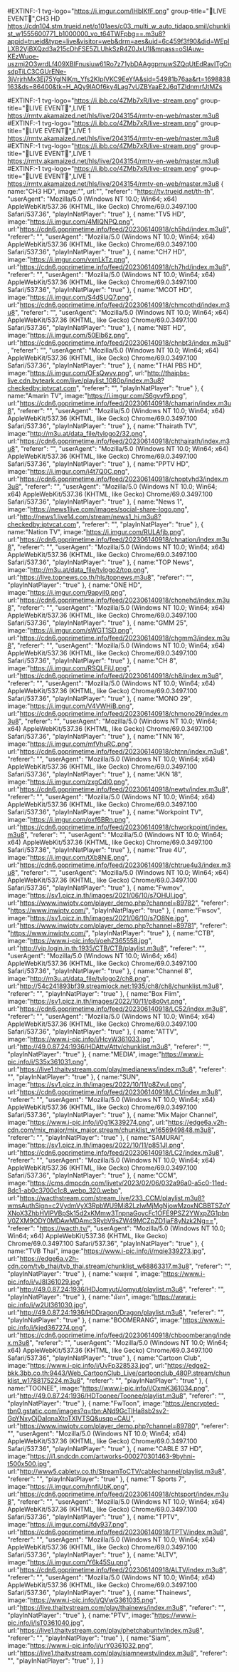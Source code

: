 #EXTINF:-1 tvg-logo="https://i.imgur.com/lHbIKfF.png" group-title="🚩LIVE EVENT🚩",CH3 HD 
https://cdn104.stm.trueid.net/p101aes/c03_multi_w_auto_tidapp.smil/chunklist_w1555600771_b1000000_vo_t64TWFpbg==.m3u8?appid=trueid&type=live&visitor=web&drm=aes&uid=6c459f3f90&did=WEpILXB2VjBXQzd3a215cDhFSE5ZLUhkSzR4Z0JxU1I&mpass=oSlAuw-KEzWuoe-uszmj2O3wrdLf409XBlFnusiuw61Ro7z71ybDAAggpmuwSZQqUtEdRavITgCnsdpTiLC3CGUrENe-3jVrjrhMx3Ej75YgINlKm_Yfs2KIpIVKC9EeYfA&sid=54981b76aa&rt=1698838163&ds=86400&tk=H_AQy9IAOf6ky4Lag7vUZBYaaE2J6qTZldnmrfJtMZs


#EXTINF:-1 tvg-logo="https://i.ibb.co/4ZMb7xR/live-stream.png" group-title="🚩LIVE EVENT🚩",LIVE 1 https://rmtv.akamaized.net/hls/live/2043154/rmtv-en-web/master.m3u8
#EXTINF:-1 tvg-logo="https://i.ibb.co/4ZMb7xR/live-stream.png" group-title="🚩LIVE EVENT🚩",LIVE 1 https://rmtv.akamaized.net/hls/live/2043154/rmtv-en-web/master.m3u8
#EXTINF:-1 tvg-logo="https://i.ibb.co/4ZMb7xR/live-stream.png" group-title="🚩LIVE EVENT🚩",LIVE 1 https://rmtv.akamaized.net/hls/live/2043154/rmtv-en-web/master.m3u8
#EXTINF:-1 tvg-logo="https://i.ibb.co/4ZMb7xR/live-stream.png" group-title="🚩LIVE EVENT🚩",LIVE 1 https://rmtv.akamaized.net/hls/live/2043154/rmtv-en-web/master.m3u8
{
name:"CH3 HD",
image:"",
url:"",
"referer": "https://tv.trueid.net/th-th",
"userAgent": "Mozilla/5.0 (Windows NT 10.0; Win64; x64) AppleWebKit/537.36 (KHTML, like Gecko) Chrome/69.0.3497.100 Safari/537.36",
"playInNatPlayer": "true"
},
{
name:"TV5 HD",
image:"https://i.imgur.com/4MIQNPQ.png",
url:"https://cdn6.goprimetime.info/feed/202306140918/ch5hd/index.m3u8",
"referer": "",
"userAgent": "Mozilla/5.0 (Windows NT 10.0; Win64; x64) AppleWebKit/537.36 (KHTML, like Gecko) Chrome/69.0.3497.100 Safari/537.36",
"playInNatPlayer": "true"
},
{
name:"CH7 HD",
image:"https://i.imgur.com/vxnLkTz.png",
url:"https://cdn6.goprimetime.info/feed/202306140918/ch7hd/index.m3u8",
"referer": "",
"userAgent": "Mozilla/5.0 (Windows NT 10.0; Win64; x64) AppleWebKit/537.36 (KHTML, like Gecko) Chrome/69.0.3497.100 Safari/537.36",
"playInNatPlayer": "true"
},
{
name:"MCOT HD",
image:"https://i.imgur.com/S4dSUQ7.png",
url:"https://cdn6.goprimetime.info/feed/202306140918/chmcothd/index.m3u8",
"referer": "",
"userAgent": "Mozilla/5.0 (Windows NT 10.0; Win64; x64) AppleWebKit/537.36 (KHTML, like Gecko) Chrome/69.0.3497.100 Safari/537.36",
"playInNatPlayer": "true"
},
{
name:"NBT HD",
image:"https://i.imgur.com/50EIb6z.png",
url:"https://cdn6.goprimetime.info/feed/202306140918/chnbt3/index.m3u8",
"referer": "",
"userAgent": "Mozilla/5.0 (Windows NT 10.0; Win64; x64) AppleWebKit/537.36 (KHTML, like Gecko) Chrome/69.0.3497.100 Safari/537.36",
"playInNatPlayer": "true"
},
{
name:"THAI PBS HD",
image:"https://i.imgur.com/OFsQwvv.png",
url:"http://thaipbs-live.cdn.byteark.com/live/playlist_1080p/index.m3u8?checkedby:iptvcat.com",
"referer": "",
"playInNatPlayer": "true"
},
{
name:"Amarin TV",
image:"https://i.imgur.com/S6gvvf9.png",
url:"https://cdn6.goprimetime.info/feed/202306140918/chamarin/index.m3u8",
"referer": "",
"userAgent": "Mozilla/5.0 (Windows NT 10.0; Win64; x64) AppleWebKit/537.36 (KHTML, like Gecko) Chrome/69.0.3497.100 Safari/537.36",
"playInNatPlayer": "true"
},
{
name:"Thairath TV",
image:"http://m3u.at/data_file/tvlogo2/32.png",
url:"https://cdn6.goprimetime.info/feed/202306140918/chthairath/index.m3u8",
"referer": "",
"userAgent": "Mozilla/5.0 (Windows NT 10.0; Win64; x64) AppleWebKit/537.36 (KHTML, like Gecko) Chrome/69.0.3497.100 Safari/537.36",
"playInNatPlayer": "true"
},
{
name:"PPTV HD",
image:"https://i.imgur.com/i4t7Q0C.png",
url:"https://cdn6.goprimetime.info/feed/202306140918/chpptvhd3/index.m3u8",
"referer": "",
"userAgent": "Mozilla/5.0 (Windows NT 10.0; Win64; x64) AppleWebKit/537.36 (KHTML, like Gecko) Chrome/69.0.3497.100 Safari/537.36",
"playInNatPlayer": "true"
},
{
name:"News 1",
image:"https://news1live.com/images/social-share-logo.png",
url:"http://news1.live14.com/stream/news1_hi.m3u8?checkedby:iptvcat.com",
"referer": "",
"playInNatPlayer": "true"
},
{
name:"Nation TV",
image:"https://i.imgur.com/RULAfjb.png",
url:"https://cdn6.goprimetime.info/feed/202306140918/chnation/index.m3u8",
"referer": "",
"userAgent": "Mozilla/5.0 (Windows NT 10.0; Win64; x64) AppleWebKit/537.36 (KHTML, like Gecko) Chrome/69.0.3497.100 Safari/537.36",
"playInNatPlayer": "true"
},
{
name:"TOP News",
image:"http://m3u.at/data_file/tvlogo2/top.png",
url:"https://live.topnews.co.th/hls/topnews.m3u8",
"referer": "",
"playInNatPlayer": "true"
},
{
name:"ONE HD",
image:"https://i.imgur.com/9apyiI0.png",
url:"https://cdn6.goprimetime.info/feed/202306140918/chonehd/index.m3u8",
"referer": "",
"userAgent": "Mozilla/5.0 (Windows NT 10.0; Win64; x64) AppleWebKit/537.36 (KHTML, like Gecko) Chrome/69.0.3497.100 Safari/537.36",
"playInNatPlayer": "true"
},
{
name:"GMM 25",
image:"https://i.imgur.com/sWGT1SD.png",
url:"https://cdn6.goprimetime.info/feed/202306140918/chgmm3/index.m3u8",
"referer": "",
"userAgent": "Mozilla/5.0 (Windows NT 10.0; Win64; x64) AppleWebKit/537.36 (KHTML, like Gecko) Chrome/69.0.3497.100 Safari/537.36",
"playInNatPlayer": "true"
},
{
name:"CH 8",
image:"https://i.imgur.com/RSQLFiU.png",
url:"https://cdn6.goprimetime.info/feed/202306140918/ch8/index.m3u8",
"referer": "",
"userAgent": "Mozilla/5.0 (Windows NT 10.0; Win64; x64) AppleWebKit/537.36 (KHTML, like Gecko) Chrome/69.0.3497.100 Safari/537.36",
"playInNatPlayer": "true"
},
{
name:"MONO 29",
image:"https://i.imgur.com/V4VWHiB.png",
url:"https://cdn6.goprimetime.info/feed/202306140918/chmono29/index.m3u8",
"referer": "",
"userAgent": "Mozilla/5.0 (Windows NT 10.0; Win64; x64) AppleWebKit/537.36 (KHTML, like Gecko) Chrome/69.0.3497.100 Safari/537.36",
"playInNatPlayer": "true"
},
{
name:"TNN 16",
image:"https://i.imgur.com/mfVhuRC.png",
url:"https://cdn6.goprimetime.info/feed/202306140918/chtnn/index.m3u8",
"referer": "",
"userAgent": "Mozilla/5.0 (Windows NT 10.0; Win64; x64) AppleWebKit/537.36 (KHTML, like Gecko) Chrome/69.0.3497.100 Safari/537.36",
"playInNatPlayer": "true"
},
{
name:"JKN 18",
image:"https://i.imgur.com/zxgCdl0.png",
url:"https://cdn6.goprimetime.info/feed/202306140918/newtv/index.m3u8",
"referer": "",
"userAgent": "Mozilla/5.0 (Windows NT 10.0; Win64; x64) AppleWebKit/537.36 (KHTML, like Gecko) Chrome/69.0.3497.100 Safari/537.36",
"playInNatPlayer": "true"
},
{
name:"Workpoint TV",
image:"https://i.imgur.com/oxf6BRn.png",
url:"https://cdn6.goprimetime.info/feed/202306140918/chworkpoint/index.m3u8",
"referer": "",
"userAgent": "Mozilla/5.0 (Windows NT 10.0; Win64; x64) AppleWebKit/537.36 (KHTML, like Gecko) Chrome/69.0.3497.100 Safari/537.36",
"playInNatPlayer": "true"
},
{
name:"True 4U",
image:"https://i.imgur.com/tXb8NiE.png",
url:"https://cdn6.goprimetime.info/feed/202306140918/chtrue4u3/index.m3u8",
"referer": "",
"userAgent": "Mozilla/5.0 (Windows NT 10.0; Win64; x64) AppleWebKit/537.36 (KHTML, like Gecko) Chrome/69.0.3497.100 Safari/537.36",
"playInNatPlayer": "true"
},
{
name:"Fwmov",
image:"https://sv1.picz.in.th/images/2021/06/10/s7OHUl.jpg",
url:"https://www.inwiptv.com/player_demo.php?channel=89782",
"referer": "https://www.inwiptv.com/",
"playInNatPlayer": "true"
},
{
name:"Fwsov",
image:"https://sv1.picz.in.th/images/2021/06/10/s7O8Ne.jpg",
url:"https://www.inwiptv.com/player_demo.php?channel=89781",
"referer": "https://www.inwiptv.com/",
"playInNatPlayer": "true"
},
{
name:"CTB",
image:"https://www.i-pic.info/i/oehZ365558.jpg",
url:"http://vip.login.in.th:1935/CTB/CTB/playlist.m3u8",
"referer": "",
"userAgent": "Mozilla/5.0 (Windows NT 10.0; Win64; x64) AppleWebKit/537.36 (KHTML, like Gecko) Chrome/69.0.3497.100 Safari/537.36",
"playInNatPlayer": "true"
},
{
name:"Channel 8",
image:"http://m3u.at/data_file/tvlogo2/ch8.png",
url:"http://54c241893bf39.streamlock.net:1935/ch8/ch8/chunklist.m3u8",
"referer": "",
"playInNatPlayer": "true"
},
{
name:"Box Flim",
image:"https://sv1.picz.in.th/images/2022/10/11/p8q0vt.png",
url:"https://cdn6.goprimetime.info/feed/202306140918/LC52/index.m3u8",
"referer": "",
"userAgent": "Mozilla/5.0 (Windows NT 10.0; Win64; x64) AppleWebKit/537.36 (KHTML, like Gecko) Chrome/69.0.3497.100 Safari/537.36",
"playInNatPlayer": "true"
},
{
name:"ATTV",
image:"https://www.i-pic.info/i/HcyW361033.jpg",
url:"http://49.0.87.24:1936/HDAttv/Attv/chunklist.m3u8",
"referer": "",
"playInNatPlayer": "true"
},
{
name:"MEDIA",
image:"https://www.i-pic.info/i/S35x361031.png",
url:"https://live1.thaitvstream.com/play/medianews/index.m3u8",
"referer": "",
"playInNatPlayer": "true"
},
{
name:"SUN",
image:"https://sv1.picz.in.th/images/2022/10/11/p8ZvuI.png",
url:"https://cdn6.goprimetime.info/feed/202306140918/LC1/index.m3u8",
"referer": "",
"userAgent": "Mozilla/5.0 (Windows NT 10.0; Win64; x64) AppleWebKit/537.36 (KHTML, like Gecko) Chrome/69.0.3497.100 Safari/537.36",
"playInNatPlayer": "true"
},
{
name:"Mix Major Channel",
image:"https://www.i-pic.info/i/0g1K339274.png",
url:"https://edge6a.v2h-cdn.com/mix_major/mix_major.stream/chunklist_w1656949848.m3u8",
"referer": "",
"playInNatPlayer": "true"
},
{
name:"SAMURAI",
image:"https://sv1.picz.in.th/images/2022/10/11/p851JI.png",
url:"https://cdn6.goprimetime.info/feed/202306140918/LC2/index.m3u8",
"referer": "",
"userAgent": "Mozilla/5.0 (Windows NT 10.0; Win64; x64) AppleWebKit/537.36 (KHTML, like Gecko) Chrome/69.0.3497.100 Safari/537.36",
"playInNatPlayer": "true"
},
{
name:"CCM",
image:"https://cms.dmpcdn.com/livetv/2023/02/06/032a96a0-a5c0-11ed-8dc1-ab0c3700c1c8_webp_320.webp",
url:"https://wacthstream.com/stream_live/233_CCM/playlist.m3u8?wmsAuthSign=c2VydmVyX3RpbWU9Mi82LzIwMjMgNjowMzoxNCBBTSZoYXNoX3ZhbHVlPVBpSk15d2xKMmw3TnpnaGoycFc1OFE9PSZ2YWxpZG1pbnV0ZXM9ODY0MDAwMDAmc3RybV9sZW49MCZpZD1jaF8yNzk2Ng==",
"referer": "https://wacth.tv/",
"userAgent": "Mozilla/5.0 (Windows NT 10.0; Win64; x64) AppleWebKit/537.36 (KHTML, like Gecko) Chrome/69.0.3497.100 Safari/537.36",
"playInNatPlayer": "true"
},
{
name:"TVB Thai",
image:"https://www.i-pic.info/i/mqie339273.jpg",
url:"https://edge6a.v2h-cdn.com/tvb_thai/tvb_thai.stream/chunklist_w68863317.m3u8",
"referer": "",
"playInNatPlayer": "true"
},
{
name:"จอมยุทธ์ ",
image:"https://www.i-pic.info/i/vJ8l361029.jpg",
url:"http://49.0.87.24:1936/HDJomyut/Jomyut/playlist.m3u8",
"referer": "",
"playInNatPlayer": "true"
},
{
name:"มังกร",
image:"https://www.i-pic.info/i/w2UI361030.jpg",
url:"http://49.0.87.24:1936/HDDragon/Dragon/playlist.m3u8",
"referer": "",
"playInNatPlayer": "true"
},
{
name:"BOOMERANG",
image:"https://www.i-pic.info/i/kjed367274.png",
url:"https://cdn6.goprimetime.info/feed/202306140918/chboomberang/index.m3u8",
"referer": "",
"userAgent": "Mozilla/5.0 (Windows NT 10.0; Win64; x64) AppleWebKit/537.36 (KHTML, like Gecko) Chrome/69.0.3497.100 Safari/537.36",
"playInNatPlayer": "true"
},
{
name:"Cartoon Club",
image:"https://www.i-pic.info/i/UvFp328533.jpg",
url:"https://edge2-bkk.3bb.co.th:9443/Web_CartoonClub_Live/cartoonclub_480P.stream/chunklist_w1788175224.m3u8",
"referer": "",
"playInNatPlayer": "true"
},
{
name:"TOONEE",
image:"https://www.i-pic.info/i/OxmK361034.png",
url:"http://49.0.87.24:1936/HDToonee/Toonee/playlist.m3u8",
"referer": "",
"playInNatPlayer": "true"
},
{
name:"FwToon",
image:"https://encrypted-tbn0.gstatic.com/images?q=tbn:ANd9GcTIHa8sb2sv2-GpYNxyOjDaIqnaXtoTXIVTSQ&usqp=CAU",
url:"https://www.inwiptv.com/player_demo.php?channel=89780",
"referer": "",
"userAgent": "Mozilla/5.0 (Windows NT 10.0; Win64; x64) AppleWebKit/537.36 (KHTML, like Gecko) Chrome/69.0.3497.100 Safari/537.36",
"playInNatPlayer": "true"
},
{
name:"CABLE 37 HD",
image:"https://i1.sndcdn.com/artworks-000270301463-9byhni-t500x500.jpg",
url:"http://www5.cabletv.co.th/StreamToCTV/cablechannel/playlist.m3u8",
"referer": "",
"playInNatPlayer": "true"
},
{
name:"T Sports 7",
image:"https://i.imgur.com/hnfiUbK.png",
url:"https://cdn6.goprimetime.info/feed/202306140918/chtsport/index.m3u8",
"referer": "",
"userAgent": "Mozilla/5.0 (Windows NT 10.0; Win64; x64) AppleWebKit/537.36 (KHTML, like Gecko) Chrome/69.0.3497.100 Safari/537.36",
"playInNatPlayer": "true"
},
{
name:"TPTV",
image:"https://i.imgur.com/Jfdy937.png",
url:"https://cdn6.goprimetime.info/feed/202306140918/TPTV/index.m3u8",
"referer": "",
"userAgent": "Mozilla/5.0 (Windows NT 10.0; Win64; x64) AppleWebKit/537.36 (KHTML, like Gecko) Chrome/69.0.3497.100 Safari/537.36",
"playInNatPlayer": "true"
},
{
name:"ALTV",
image:"https://i.imgur.com/Y6k45Su.png",
url:"https://cdn6.goprimetime.info/feed/202306140918/ALTV/index.m3u8",
"referer": "",
"userAgent": "Mozilla/5.0 (Windows NT 10.0; Win64; x64) AppleWebKit/537.36 (KHTML, like Gecko) Chrome/69.0.3497.100 Safari/537.36",
"playInNatPlayer": "true"
},
{
name:"Thainews",
image:"https://www.i-pic.info/i/QVwG361035.png",
url:"https://live.thaitvstream.com/play/thainews/index.m3u8",
"referer": "",
"playInNatPlayer": "true"
},
{
name:"PTV",
image:"https://www.i-pic.info/i/lsT0361040.jpg",
url:"https://live1.thaitvstream.com/play/phetchabuntv/index.m3u8",
"referer": "",
"playInNatPlayer": "true"
},
{
name:"Siam",
image:"https://www.i-pic.info/i/urY0361032.png",
url:"https://live1.thaitvstream.com/play/siamnewstv/index.m3u8",
"referer": "",
"playInNatPlayer": "true"
},
]
}
